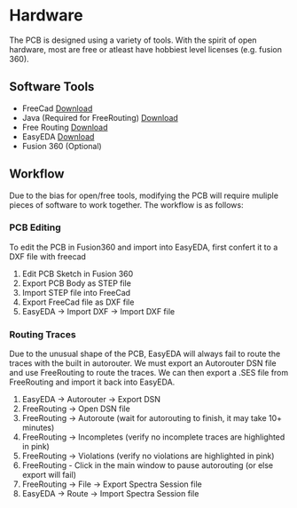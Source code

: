 # Hardware

The PCB is designed using a variety of tools. With the spirit of open hardware, most are free or atleast have hobbiest level licenses (e.g. fusion 360). 

## Software Tools

- FreeCad [Download](https://www.freecadweb.org/downloads.php)
- Java (Required for FreeRouting) [Download](https://adoptium.net/temurin/releases/)
- Free Routing [Download](https://github.com/freerouting/freerouting/releases/tag/v1.7.0)
- EasyEDA [Download](https://easyeda.com/page/download)
- Fusion 360 (Optional)

## Workflow

Due to the bias for open/free tools, modifying the PCB will require muliple pieces of software to work together. The workflow is as follows:

### PCB Editing

To edit the PCB in Fusion360 and import into EasyEDA, first confert it to a DXF file with freecad

1. Edit PCB Sketch in Fusion 360 
2. Export PCB Body as STEP file
3. Import STEP file into FreeCad
4. Export FreeCad file as DXF file
5. EasyEDA -> Import DXF -> Import DXF file


### Routing Traces

Due to the unusual shape of the PCB, EasyEDA will always fail to route the traces with the built in autorouter. 
We must export an Autorouter DSN file and use FreeRouting to route the traces.
We can then export a .SES file from FreeRouting and import it back into EasyEDA.

1. EasyEDA -> Autorouter -> Export DSN
2. FreeRouting -> Open DSN file
3. FreeRouting -> Autoroute (wait for autorouting to finish, it may take 10+ minutes)
4. FreeRouting -> Incompletes (verify no incomplete traces are highlighted in pink)
5. FreeRouting -> Violations (verify no violations are highlighted in pink)
6. FreeRouting - Click in the main window to pause autorouting (or else export will fail)
7. FreeRouting -> File -> Export Spectra Session file
8. EasyEDA -> Route -> Import Spectra Session file